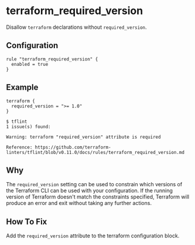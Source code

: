 # terraform_required_version

Disallow `terraform` declarations without `required_version`.

## Configuration

```hcl
rule "terraform_required_version" {
  enabled = true
}
```

## Example

```hcl
terraform {
  required_version = ">= 1.0" 
}
```

```
$ tflint
1 issue(s) found:

Warning: terraform "required_version" attribute is required

Reference: https://github.com/terraform-linters/tflint/blob/v0.11.0/docs/rules/terraform_required_version.md 
```

## Why
The `required_version` setting can be used to constrain which versions of the Terraform CLI can be used with your configuration. 
If the running version of Terraform doesn't match the constraints specified, Terraform will produce an error and exit without 
taking any further actions.

## How To Fix

Add the `required_version` attribute to the terraform configuration block.
